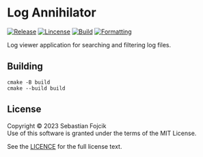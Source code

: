 # Log Annihilator
[![Release](https://img.shields.io/github/v/release/KyrietS/LogAnnihilator?include_prereleases&sort=semver)](https://github.com/KyrietS/LogAnnihilator/releases)
[![Lincense](https://img.shields.io/github/license/KyrietS/LogAnnihilator)](LICENSE.txt)
[![Build](https://github.com/KyrietS/LogAnnihilator/actions/workflows/build.yml/badge.svg)](https://github.com/KyrietS/LogAnnihilator/actions/workflows/build.yml)
[![Formatting](https://github.com/KyrietS/LogAnnihilator/actions/workflows/formatting.yml/badge.svg)](https://github.com/KyrietS/LogAnnihilator/actions/workflows/formatting.yml)

Log viewer application for searching and filtering log files.

## Building
```
cmake -B build
cmake --build build
```

## License

Copyright © 2023 Sebastian Fojcik \
Use of this software is granted under the terms of the MIT License.

See the [LICENCE](LICENSE) for the full license text.